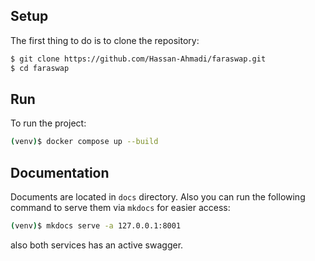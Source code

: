 ## Setup

The first thing to do is to clone the repository:
``` bash
$ git clone https://github.com/Hassan-Ahmadi/faraswap.git
$ cd faraswap
```


## Run

To run the project:

``` bash
(venv)$ docker compose up --build

```

## Documentation

Documents are located in `docs` directory. Also you can run the following command to serve them via `mkdocs` for easier access:

``` bash
(venv)$ mkdocs serve -a 127.0.0.1:8001
```

also both services has an active swagger.
